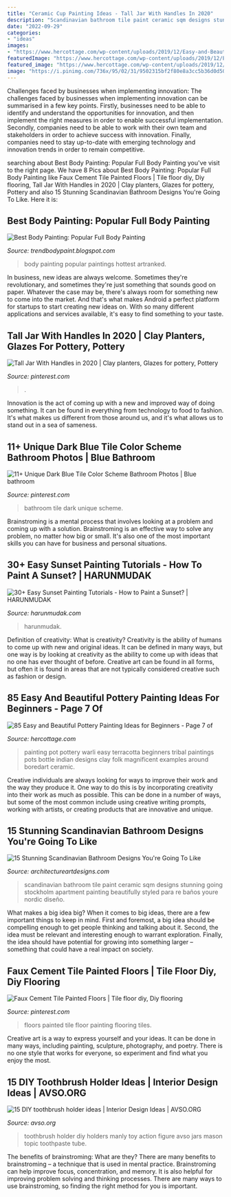 ```yaml
---
title: "Ceramic Cup Painting Ideas - Tall Jar With Handles In 2020"
description: "Scandinavian bathroom tile paint ceramic sqm designs stunning going stockholm apartment painting beautifully styled para re baños youre nordic diseño"
date: "2022-09-29"
categories:
- "ideas"
images:
- "https://www.hercottage.com/wp-content/uploads/2019/12/Easy-and-Beautiful-Pottery-Painting-Ideas-for-Beginners-50.jpg"
featuredImage: "https://www.hercottage.com/wp-content/uploads/2019/12/Easy-and-Beautiful-Pottery-Painting-Ideas-for-Beginners-50.jpg"
featured_image: "https://www.hercottage.com/wp-content/uploads/2019/12/Easy-and-Beautiful-Pottery-Painting-Ideas-for-Beginners-50.jpg"
image: "https://i.pinimg.com/736x/95/02/31/9502315bf2f80e8a3cc5b36d0d50e792.jpg"
---
```



Challenges faced by businesses when implementing innovation:
The challenges faced by businesses when implementing innovation can be summarised in a few key points. Firstly, businesses need to be able to identify and understand the opportunities for innovation, and then implement the right measures in order to enable successful implementation. Secondly, companies need to be able to work with their own team and stakeholders in order to achieve success with innovation. Finally, companies need to stay up-to-date with emerging technology and innovation trends in order to remain competitive.

	

		
searching about Best Body Painting: Popular Full Body Painting you've visit to the right page. We have 8 Pics about Best Body Painting: Popular Full Body Painting like Faux Cement Tile Painted Floors | Tile floor diy, Diy flooring, Tall Jar With Handles in 2020 | Clay planters, Glazes for pottery, Pottery and also 15 Stunning Scandinavian Bathroom Designs You&#039;re Going To Like. Here it is:
		
    
## Best Body Painting: Popular Full Body Painting

<img loading=lazy src="https://4.bp.blogspot.com/-gd9KFO57cS0/UsVSR4rIgxI/AAAAAAAADKU/HRwkmD4qsFk/s1600/Popular+Full+Body+Painting+32.jpg" onerror="this.onerror=null;this.src='https://tse2.mm.bing.net/th?id=OIP.hWtdnzJXEYUoLzfihTsPpQHaLH&amp;pid=15.1';" alt="Best Body Painting: Popular Full Body Painting">

_Source: trendbodypaint.blogspot.com_

>body painting popular paintings hottest artranked. 

	

In business, new ideas are always welcome. Sometimes they're revolutionary, and sometimes they're just something that sounds good on paper. Whatever the case may be, there's always room for something new to come into the market. And that's what makes Android a perfect platform for startups to start creating new ideas on. With so many different applications and services available, it's easy to find something to your taste.

    
## Tall Jar With Handles In 2020 | Clay Planters, Glazes For Pottery, Pottery

<img loading=lazy src="https://i.pinimg.com/736x/10/40/2c/10402cea5f37c2f076cfcbe31433527d.jpg" onerror="this.onerror=null;this.src='https://tse3.mm.bing.net/th?id=OIP.sbzR7NhU7XZd2BxOTWkBvgHaKH&amp;pid=15.1';" alt="Tall Jar With Handles in 2020 | Clay planters, Glazes for pottery, Pottery">

_Source: pinterest.com_

>. 

	

Innovation is the act of coming up with a new and improved way of doing something. It can be found in everything from technology to food to fashion. It's what makes us different from those around us, and it's what allows us to stand out in a sea of sameness.

    
## 11+ Unique Dark Blue Tile Color Scheme Bathroom Photos | Blue Bathroom

<img loading=lazy src="https://i.pinimg.com/736x/95/02/31/9502315bf2f80e8a3cc5b36d0d50e792.jpg" onerror="this.onerror=null;this.src='https://tse1.mm.bing.net/th?id=OIP.C7d-LK-Jg0j6_Bb_PMmgHQHaK-&amp;pid=15.1';" alt="11+ Unique Dark Blue Tile Color Scheme Bathroom Photos | Blue bathroom">

_Source: pinterest.com_

>bathroom tile dark unique scheme. 

	

Brainstroming is a mental process that involves looking at a problem and coming up with a solution. Brainstroming is an effective way to solve any problem, no matter how big or small. It's also one of the most important skills you can have for business and personal situations.

    
## 30+ Easy Sunset Painting Tutorials - How To Paint A Sunset? | HARUNMUDAK

<img loading=lazy src="https://www.harunmudak.com/wp-content/uploads/2020/12/sunset-painting-15-723x1024.jpg" onerror="this.onerror=null;this.src='https://tse4.mm.bing.net/th?id=OIP.l4l-NmQsjqeq7LNUbNoY6gHaKf&amp;pid=15.1';" alt="30+ Easy Sunset Painting Tutorials - How to Paint a Sunset? | HARUNMUDAK">

_Source: harunmudak.com_

>harunmudak. 

	

Definition of creativity: What is creativity?
Creativity is the ability of humans to come up with new and original ideas. It can be defined in many ways, but one way is by looking at creativity as the ability to come up with ideas that no one has ever thought of before. Creative art can be found in all forms, but often it is found in areas that are not typically considered creative such as fashion or design.

    
## 85 Easy And Beautiful Pottery Painting Ideas For Beginners - Page 7 Of

<img loading=lazy src="https://www.hercottage.com/wp-content/uploads/2019/12/Easy-and-Beautiful-Pottery-Painting-Ideas-for-Beginners-50.jpg" onerror="this.onerror=null;this.src='https://tse1.mm.bing.net/th?id=OIP.o2bKx19UxNs1PGdWYNKFlwHaLH&amp;pid=15.1';" alt="85 Easy and Beautiful Pottery Painting Ideas for Beginners - Page 7 of">

_Source: hercottage.com_

>painting pot pottery warli easy terracotta beginners tribal paintings pots bottle indian designs clay folk magnificent examples around boredart ceramic. 

	

Creative individuals are always looking for ways to improve their work and the way they produce it. One way to do this is by incorporating creativity into their work as much as possible. This can be done in a number of ways, but some of the most common include using creative writing prompts, working with artists, or creating products that are innovative and unique.

    
## 15 Stunning Scandinavian Bathroom Designs You&#039;re Going To Like

<img loading=lazy src="http://www.architectureartdesigns.com/wp-content/uploads/2016/10/15-Stunning-Scandinavian-Bathroom-Designs-Youre-Going-To-Like-6.jpg" onerror="this.onerror=null;this.src='https://tse3.mm.bing.net/th?id=OIP.9VpnmgiZQMLZWtyPA3OXKQHaLH&amp;pid=15.1';" alt="15 Stunning Scandinavian Bathroom Designs You&#039;re Going To Like">

_Source: architectureartdesigns.com_

>scandinavian bathroom tile paint ceramic sqm designs stunning going stockholm apartment painting beautifully styled para re baños youre nordic diseño. 

	

What makes a big idea big?
When it comes to big ideas, there are a few important things to keep in mind. First and foremost, a big idea should be compelling enough to get people thinking and talking about it. Second, the idea must be relevant and interesting enough to warrant exploration. Finally, the idea should have potential for growing into something larger – something that could have a real impact on society.

    
## Faux Cement Tile Painted Floors | Tile Floor Diy, Diy Flooring

<img loading=lazy src="https://i.pinimg.com/736x/62/4f/4e/624f4e49786bad9d9b4a6523dd3a8578--painted-tiles-painted-floors.jpg" onerror="this.onerror=null;this.src='https://tse1.mm.bing.net/th?id=OIP.SpcVO5ihq-KWyWC04vbl1AHaLH&amp;pid=15.1';" alt="Faux Cement Tile Painted Floors | Tile floor diy, Diy flooring">

_Source: pinterest.com_

>floors painted tile floor painting flooring tiles. 

	

Creative art is a way to express yourself and your ideas. It can be done in many ways, including painting, sculpture, photography, and poetry. There is no one style that works for everyone, so experiment and find what you enjoy the most.

    
## 15 DIY Toothbrush Holder Ideas | Interior Design Ideas | AVSO.ORG

<img loading=lazy src="https://www.avso.org/wp-content/uploads/files/6/8/0/15-diy-toothbrush-holder-ideas-6-680.jpg" onerror="this.onerror=null;this.src='https://tse1.mm.bing.net/th?id=OIP.Hk2leOY82ZpX2Fa2ctx2_AHaJ3&amp;pid=15.1';" alt="15 DIY toothbrush holder ideas | Interior Design Ideas | AVSO.ORG">

_Source: avso.org_

>toothbrush holder diy holders manly toy action figure avso jars mason topic toothpaste tube. 

	

The benefits of brainstroming: What are they?
There are many benefits to brainstroming – a technique that is used in mental practice. Brainstroming can help improve focus, concentration, and memory. It is also helpful for improving problem solving and thinking processes. There are many ways to use brainstroming, so finding the right method for you is important.

